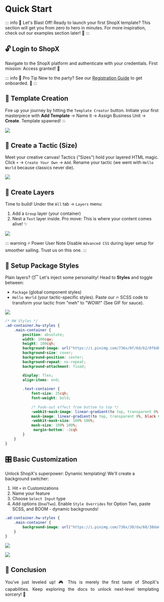 # Quick Start <Badge type="tip" text="10 min" />

::: info 🚀 Let's Blast Off! 
Ready to launch your first ShopX template? This section will get you from zero to hero in minutes. For more inspiration, check out our examples section later! 📖
:::

## 🔓 Login to ShopX
Navigate to the ShopX platform and authenticate with your credentials. First mission: Access granted! 🎯

::: info 🔐 Pro Tip
New to the party? See our [Registration Guide](./setup/#login-n-register) to get onboarded. 👤
:::

## 🧩 Template Creation
Fire up your journey by hitting the `Template Creator` button. Initiate your first masterpiece with **Add Template** → Name it → Assign Business Unit → **Create**. Template spawned! 💥

![](https://res.cloudinary.com/coke/image/upload/v1752001008/GCM/shopx-docs/getting-started/quick-start/template-creation-01.gif)

## 🎨 Create a Tactic (Size)
Meet your creative canvas! Tactics ("Sizes") hold your layered HTML magic. Click `+` → `Create Your Own` → `Add`. Rename your tactic (we went with `Hello World` because classics never die).

![](https://res.cloudinary.com/coke/image/upload/v1752006362/GCM/shopx-docs/getting-started/quick-start/template-creation-02.gif)

## 🧱 Create Layers
Time to build! Under the `All` tab → `Layers` menu: 
1. Add a `Group` layer (your container) 
2. Nest a `Text` layer inside. Pro move: This is where your content comes alive! ✨

![](https://res.cloudinary.com/coke/image/upload/v1752006376/GCM/shopx-docs/getting-started/quick-start/template-creation-03.gif)

::: warning ⚡ Power User Note
Disable `Advanced CSS` during layer setup for smoother sailing. Trust us on this one.
:::

## 💅 Setup Package Styles
Plain layers? 😴 Let's inject some personality! Head to **Styles** and toggle between:
- `Package` (global component styles) 
- `Hello World` (your tactic-specific styles). 
Paste our 🔥 SCSS code to transform your tactic from "meh" to "WOW!" (See GIF for sauce).

![](https://res.cloudinary.com/coke/image/upload/v1752006369/GCM/shopx-docs/getting-started/quick-start/template-creation-04.gif)

```scss
/* HW Styles */
.ad-container.hw-styles {
    .main-container {
        position: absolute;
        width: 100cqw;
        height: 100cqh;
        background-image: url("https://i.pinimg.com/736x/0f/6d/b2/0f6db20951037bcfc56a1a2e9acef7c7.jpg");
        background-size: cover;
        background-position: center;
        background-repeat: no-repeat;
        background-attachment: fixed;

        display: flex;
        align-items: end;
        
        .text-container {
            font-size: 25cqh;
            font-weight: bold;
            
            /* Fade-out effect from bottom to top */
            -webkit-mask-image: linear-gradient(to top, transparent 0%, black 60%);
            mask-image: linear-gradient(to top, transparent 0%, black 60%);
            -webkit-mask-size: 100% 100%;
            mask-size: 100% 100%;
             margin-bottom: -2cqh
        }
    }
}
```

## 🎛️ Basic Customization
Unlock ShopX's superpower: Dynamic templating! We'll create a background switcher:
1. Hit `+` in Customizations 
2. Name your feature 
3. Choose `Select Input` type 
4. Add options (`One`/`Two`). 
Enable `Style Overrides` for Option Two, paste SCSS, and BOOM - dynamic backgrounds! 

```scss
.ad-container.hw-styles {
    .main-container {
        background-image: url("https://i.pinimg.com/736x/38/da/68/38da684f87239f51ecd9b6a4e21f7b4d.jpg");
    }
}
```

![](https://res.cloudinary.com/coke/image/upload/v1752006367/GCM/shopx-docs/getting-started/quick-start/template-creation-05.gif)


![](https://res.cloudinary.com/coke/image/upload/v1752006366/GCM/shopx-docs/getting-started/quick-start/template-creation-06.gif)

## 🏁 Conclusion
<div style="text-align: justify;">
You've just leveled up! 🎮 This is merely the first taste of ShopX's capabilities. Keep exploring the docs to unlock next-level templating sorcery! 🔮
</div>
